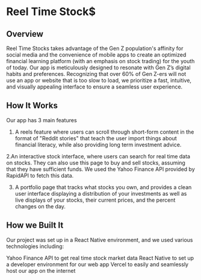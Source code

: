 # Reel Time Stock$

## Overview
Reel Time Stocks takes advantage of the Gen Z population's affinity for social media and the convenience of mobile apps to create an optimized financial learning platform (with an emphasis on stock trading) for the youth of today. Our app is meticulously designed to resonate with Gen Z’s digital habits and preferences. Recognizing that over 60% of Gen Z-ers will not use an app or website that is too slow to load, we prioritize a fast, intuitive, and visually appealing interface to ensure a seamless user experience.

## How It Works
Our app has 3 main features
1. A reels feature where users can scroll through short-form content in the format of "Reddit stories" that teach the user import things about financial literacy, while also providing long term investment advice.

2.An interactive stock interface, where users can search for real time data on stocks. They can also use this page to buy and sell stocks, assuming that they have sufficient funds. We used the Yahoo Finance API provided by RapidAPI to fetch this data.

3. A portfolio page that tracks what stocks you own, and provides a clean user interface displaying a distribution of your investments as well as live displays of your stocks, their current prices, and the percent changes on the day.

## How we Built It
Our project was set up in a React Native environment, and we used various technologies including:

Yahoo Finance API to get real time stock market data
React Native to set up a developer environment for our web app
Vercel to easily and seamlessly host our app on the internet
